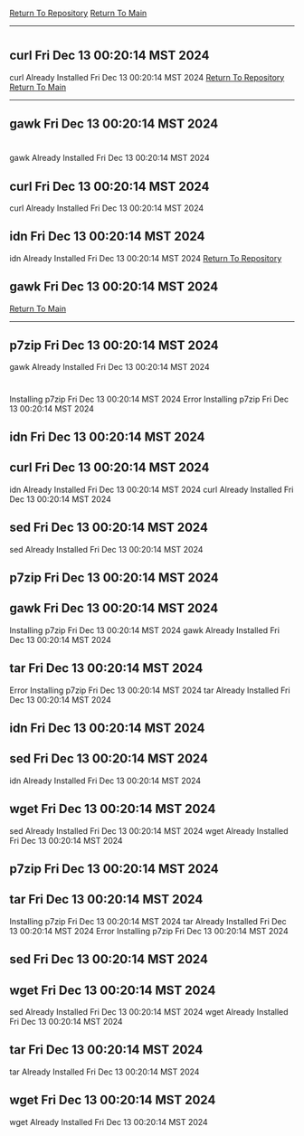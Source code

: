 [Return To Repository](https://github.com/DigitalWarrior/piholeparser/)
[Return To Main](https://github.com/DigitalWarrior/piholeparser/blob/master/RecentRunLogs/Mainlog.md)
____________________________________
# 
## curl Fri Dec 13 00:20:14 MST 2024
curl Already Installed Fri Dec 13 00:20:14 MST 2024
[Return To Repository](https://github.com/DigitalWarrior/piholeparser/)
[Return To Main](https://github.com/DigitalWarrior/piholeparser/blob/master/RecentRunLogs/Mainlog.md)
____________________________________
## gawk Fri Dec 13 00:20:14 MST 2024
# 
gawk Already Installed Fri Dec 13 00:20:14 MST 2024
## curl Fri Dec 13 00:20:14 MST 2024
curl Already Installed Fri Dec 13 00:20:14 MST 2024
## idn Fri Dec 13 00:20:14 MST 2024
idn Already Installed Fri Dec 13 00:20:14 MST 2024
[Return To Repository](https://github.com/DigitalWarrior/piholeparser/)
## gawk Fri Dec 13 00:20:14 MST 2024
[Return To Main](https://github.com/DigitalWarrior/piholeparser/blob/master/RecentRunLogs/Mainlog.md)
____________________________________
## p7zip Fri Dec 13 00:20:14 MST 2024
gawk Already Installed Fri Dec 13 00:20:14 MST 2024
# 
Installing p7zip Fri Dec 13 00:20:14 MST 2024
Error Installing p7zip Fri Dec 13 00:20:14 MST 2024
## idn Fri Dec 13 00:20:14 MST 2024
## curl Fri Dec 13 00:20:14 MST 2024
idn Already Installed Fri Dec 13 00:20:14 MST 2024
curl Already Installed Fri Dec 13 00:20:14 MST 2024
## sed Fri Dec 13 00:20:14 MST 2024
sed Already Installed Fri Dec 13 00:20:14 MST 2024
## p7zip Fri Dec 13 00:20:14 MST 2024
## gawk Fri Dec 13 00:20:14 MST 2024
Installing p7zip Fri Dec 13 00:20:14 MST 2024
gawk Already Installed Fri Dec 13 00:20:14 MST 2024
## tar Fri Dec 13 00:20:14 MST 2024
Error Installing p7zip Fri Dec 13 00:20:14 MST 2024
tar Already Installed Fri Dec 13 00:20:14 MST 2024
## idn Fri Dec 13 00:20:14 MST 2024
## sed Fri Dec 13 00:20:14 MST 2024
idn Already Installed Fri Dec 13 00:20:14 MST 2024
## wget Fri Dec 13 00:20:14 MST 2024
sed Already Installed Fri Dec 13 00:20:14 MST 2024
wget Already Installed Fri Dec 13 00:20:14 MST 2024
## p7zip Fri Dec 13 00:20:14 MST 2024
## tar Fri Dec 13 00:20:14 MST 2024
Installing p7zip Fri Dec 13 00:20:14 MST 2024
tar Already Installed Fri Dec 13 00:20:14 MST 2024
Error Installing p7zip Fri Dec 13 00:20:14 MST 2024
## sed Fri Dec 13 00:20:14 MST 2024
## wget Fri Dec 13 00:20:14 MST 2024
sed Already Installed Fri Dec 13 00:20:14 MST 2024
wget Already Installed Fri Dec 13 00:20:14 MST 2024
## tar Fri Dec 13 00:20:14 MST 2024
tar Already Installed Fri Dec 13 00:20:14 MST 2024
## wget Fri Dec 13 00:20:14 MST 2024
wget Already Installed Fri Dec 13 00:20:14 MST 2024
